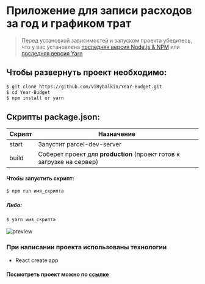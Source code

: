# Приложение для записи расходов за год и графиком трат

> Перед установкой зависимостей и запуском проекта убедитесь, что у вас установлена [последняя версия Node.js & NPM](https://nodejs.org/en/download/current/) или [последняя версия Yarn](https://classic.yarnpkg.com/en/docs/install)

## Чтобы развернуть проект необходимо:

```sh
$ git clone https://github.com/ViRybalkin/Year-Budget.git
$ cd Year-Budget
$ npm install or yarn
```

## Скрипты package.json:

| Скрипт | Назначение                                                            |
| ------ | --------------------------------------------------------------------- |
| start  | Запустит parcel-dev-server                                            |
| build  | Соберет проект для **production** (проект готов к загрузке на сервер) |

#### Чтобы запустить скрипт:

```sh
$ npm run имя_скрипта
```

##### Либо:

```sh
$ yarn имя_скрипта
```

![preview](https://github.com/ViRybalkin/Year-Budget/blob/main/Preview.png)

### При написании проекта использованы технологии

- React create app

#### Посмотреть проект можно по [ссылке](https://virybalkin.github.io/Year-Budget/)
